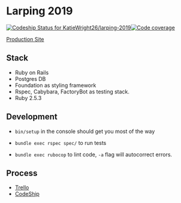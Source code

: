 # Larping 2019
[![Codeship Status for KatieWright26/larping-2019](https://app.codeship.com/projects/468cbf20-9341-0137-aedd-0abc6129a811/status?branch=master)](https://app.codeship.com/projects/356715)[![Code coverage](https://codecov.io/gh/KatieWright26/larping-2019/coverage.svg?branch=master)](https://codecov.io/gh/KatieWright26/larping-2019/coverage.svg?branch=master)

[Production Site](https://larping-2019.herokuapp.com/)

## Stack
- Ruby on Rails
- Postgres DB
- Foundation as styling framework
- Rspec, Cabybara, FactoryBot as testing stack.
- Ruby 2.5.3

## Development

- `bin/setup` in the console should get you most of the way

- `bundle exec rspec spec/` to run tests

- `bundle exec rubocop` to lint code, `-a` flag will autocorrect errors.

## Process

- [Trello](https://trello.com/b/MgBHh1B8/larp)
- [CodeShip](https://app.codeship.com/projects/468cbf20-9341-0137-aedd-0abc6129a811)